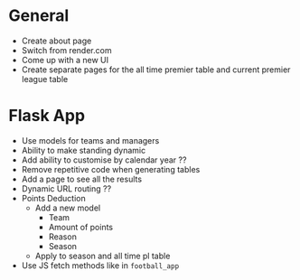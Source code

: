 # General

- Create about page
- Switch from render.com
- Come up with a new UI
- Create separate pages for the all time premier table and current premier league table

# Flask App

- Use models for teams and managers
- Ability to make standing dynamic
- Add ability to customise by calendar year ??
- Remove repetitive code when generating tables
- Add a page to see all the results
- Dynamic URL routing ??
- Points Deduction
    - Add a new model
        - Team
        - Amount of points
        - Reason
        - Season
    - Apply to season and all time pl table
- Use JS fetch methods like in `football_app`